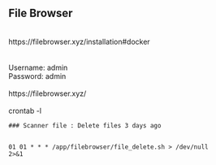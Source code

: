 ## File Browser
<br>
https://filebrowser.xyz/installation#docker<br>
<br>
<br>
Username: admin<br>
Password: admin<br>
<br>
https://filebrowser.xyz/
<br>
<br>
crontab -l<br>
<code>
### Scanner file : Delete files 3 days ago
  
  01 01 * * *	/app/filebrowser/file_delete.sh > /dev/null 2>&1
</code>
